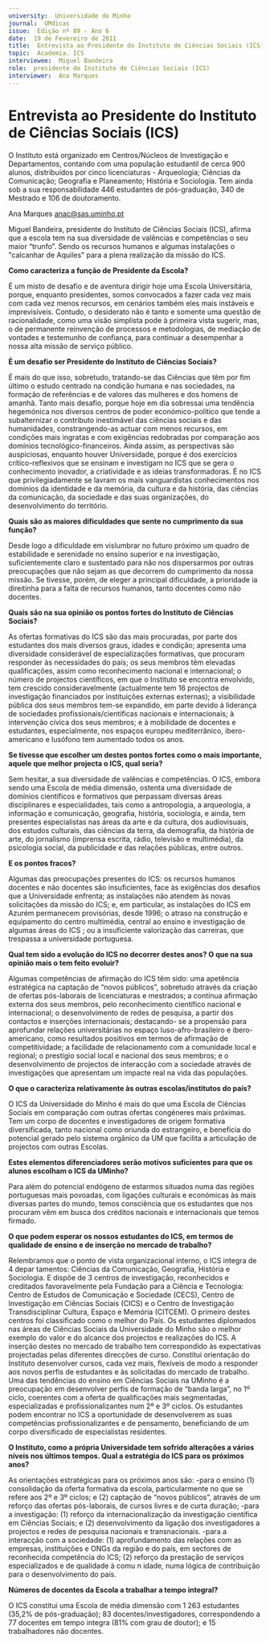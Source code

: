 ```yaml
---
university:  Universidade do Minho
journal:  UMdicas
issue:  Edição nº 89 - Ano 6
date:  19 de Fevereiro de 2011
title:  Entrevista ao Presidente do Instituto de Ciências Sociais (ICS)
topic:  Academia. ICS
interviewee:  Miguel Bandeira
role:  presidente do Instituto de Ciências Sociais (ICS)
interviewer:  Ana Marques
--- 
```


# Entrevista ao Presidente do Instituto de Ciências Sociais (ICS)

O Instituto está organizado em Centros/Núcleos de Investigação e Departamentos, contando com uma população estudantil de cerca 900 alunos, distribuídos por cinco licenciaturas - Arqueologia; Ciências da Comunicação; Geografia e Planeamento; História e Sociologia. Tem ainda sob a sua responsabilidade 446 estudantes de pós-graduação, 340 de Mestrado e 106 de doutoramento.
 
Ana Marques anac@sas.uminho.pt 


Miguel Bandeira, presidente do Instituto de Ciências Sociais (ICS), afirma que a escola tem na sua diversidade de valências e competências o seu maior “trunfo”.
Sendo os recursos humanos e algumas instalações o "calcanhar de Aquiles" para a plena realização da missão do ICS.
 

**Como caracteriza a função de Presidente da Escola?**

É um misto de desafio e de aventura dirigir hoje uma Escola Universitária, porque, enquanto presidentes, somos convocados a fazer cada vez mais com cada vez menos recursos, em cenários também eles mais instáveis e imprevisíveis. Contudo, o desiderato não é tanto e somente uma questão de racionalidade, como uma visão simplista pode à primeira vista sugerir, mas, o de permanente reinvenção de processos e metodologias, de mediação de vontades e testemunho de confiança, para continuar a desempenhar a nossa alta missão de serviço público.
 

**É um desafio ser Presidente do Instituto de Ciências Sociais?**

É mais do que isso, sobretudo, tratando-se das Ciências que têm por fim último o estudo centrado na condição humana e nas sociedades, na formação de referências e de valores das mulheres e dos homens de amanhã. Tanto mais desafio, porque hoje em dia sobressai uma tendência hegemónica nos diversos centros de poder económico-político que tende a subalternizar o contributo inestimável das ciências sociais e das humanidades, constrangendo-as actuar com menos recursos, em condições mais ingratas e com exigências redobradas por comparação aos domínios tecnológico-financeiros.
Ainda assim, as perspectivas são auspiciosas, enquanto houver Universidade, porque é dos exercícios crítico-reflexivos que se ensinam e investigam no ICS que se gera o conhecimento inovador, a criatividade e as ideias transformadoras. É no ICS que privilegiadamente se lavram os mais vanguardistas conhecimentos nos domínios da identidade e da memória, da cultura e da história, das ciências da comunicação, da sociedade e das suas organizações, do desenvolvimento do território.
 

**Quais são as maiores dificuldades que sente no cumprimento da sua função?**

Desde logo a dificuldade em vislumbrar no futuro próximo um quadro de estabilidade e serenidade no ensino superior e na investigação, suficientemente claro e sustentado para não nos dispersarmos por outras preocupações que não sejam as que decorrem do cumprimento da nossa missão. Se tivesse, porém, de eleger a principal dificuldade, a prioridade ia direitinha para a falta de recursos humanos, tanto docentes como não docentes.
 

**Quais são na sua opinião os pontos fortes do Instituto de Ciências Sociais?**

As ofertas formativas do ICS são das mais procuradas, por parte dos estudantes dos mais diversos graus, idades e condição; apresenta uma diversidade considerável de especializações formativas, que procuram responder às necessidades do país; os seus membros têm elevadas qualificações, assim como reconhecimento nacional e internacional; o número de projectos científicos, em que o Instituto se encontra envolvido, tem crescido consideravelmente (actualmente tem 16 projectos de investigação financiados por instituições externas externas); a visibilidade pública dos seus membros tem-se expandido, em parte devido à liderança de sociedades profissionais/científicas nacionais e internacionais; à intervenção cívica dos seus membros; e à mobilidade de docentes e estudantes, especialmente, nos espaços europeu mediterrânico, ibero-americano e lusófono tem aumentado todos os anos.
 

**Se tivesse que escolher um destes pontos fortes como o mais importante, aquele que melhor projecta o ICS, qual seria?**

Sem hesitar, a sua diversidade de valências e competências. O ICS, embora sendo uma Escola de média dimensão, ostenta uma diversidade de domínios científicos e formativos que perpassam diversas áreas disciplinares e especialidades, tais como a antropologia, a arqueologia, a informação e comunicação, geografia, história, sociologia, e ainda, tem presentes especialistas nas áreas da arte e da cultura, dos audiovisuais, dos estudos culturais, das ciências da terra, da demografia, da história de arte, do jornalismo (imprensa escrita, rádio, televisão e multimédia), da psicologia social, da publicidade e das relações públicas, entre outros.
 

**E os pontos fracos?**

Algumas das preocupações presentes do ICS: os recursos humanos docentes e não docentes são insuficientes, face às exigências dos desafios que a Universidade enfrenta; as instalações não atendem às novas solicitações da missão do ICS; e, em particular, as instalações do ICS em Azurém permanecem provisórias, desde 1996; o atraso na construção e equipamento do centro multimédia, central ao ensino e investigação de algumas áreas do ICS ; ou a insuficiente valorização das carreiras, que trespassa a universidade portuguesa.
 

**Qual tem sido a evolução do ICS no decorrer destes anos? O que na sua opinião mais o tem feito evoluir?**

Algumas competências de afirmação do ICS têm sido: uma apetência estratégica na captação de “novos públicos”, sobretudo através da criação de ofertas pós-laborais de licenciaturas e mestrados; a contínua afirmação externa dos seus membros, pelo reconhecimento científico nacional e internacional; o desenvolvimento de redes de pesquisa, a partir dos contactos e inserções internacionais; destacando- se a propensão para aprofundar relações universitárias no espaço luso-afro-brasileiro e ibero-americano, como resultados positivos em termos de afirmação de competitividade; a facilidade de relacionamento com a comunidade local e regional; o prestígio social local e nacional dos seus membros; e o desenvolvimento de projectos de interacção com a sociedade através de investigações que apresentam um impacte real na vida das populações.
 

**O que o caracteriza relativamente às outras escolas/institutos do país?**

O ICS da Universidade do Minho é mais do que uma Escola de Ciências Sociais em comparação com outras ofertas congéneres mais próximas.
Tem um corpo de docentes e investigadores de origem formativa diversificada, tanto nacional como oriunda do estrangeiro, e beneficia do potencial gerado pelo sistema orgânico da UM que facilita a articulação de projectos com outras Escolas.
 

**Estes elementos diferenciadores serão motivos suficientes para que os alunos escolham o ICS da UMinho?**

Para além do potencial endógeno de estarmos situados numa das regiões portuguesas mais povoadas, com ligações culturais e económicas às mais diversas partes do mundo, temos consciência que os estudantes que nos procuram vêm em busca dos créditos nacionais e internacionais que temos firmado.
 

**O que podem esperar os nossos estudantes do ICS, em termos de qualidade de ensino e de inserção no mercado de trabalho?**

Relembramos que o ponto de vista organizacional interno, o ICS integra de 4 depar tamentos: Ciências da Comunicação, Geografia, História e Sociologia.
E dispõe de 3 centros de investigação, reconhecidos e creditados favoravelmente pela Fundação para a Ciência e Tecnologia: Centro de Estudos de Comunicação e Sociedade (CECS), Centro de Investigação em Ciências Sociais (CICS) e o Centro de Investigação Transdisciplinar Cultura, Espaço e Memória (CITCEM). O primeiro destes centros foi classificado como o melhor do País.
Os estudantes diplomados nas áreas de Ciências Sociais da Universidade do Minho são o melhor exemplo do valor e do alcance dos projectos e realizações do ICS.
A inserção destes no mercado de trabalho tem correspondido às expectativas projectadas pelas diferentes direcções de curso.
Constitui orientação do Instituto desenvolver cursos, cada vez mais, flexíveis de modo a responder aos novos perfis de estudantes e às solicitadas do mercado de trabalho.
Uma das tendências do ensino em Ciências Sociais na UMinho é a preocupação em desenvolver perfis de formação de “banda larga”, no 1º ciclo, coerentes com a oferta de qualificações mais segmentadas, especializadas e profissionalizantes num 2º e 3º ciclos.
Os estudantes podem encontrar no ICS a oportunidade de desenvolverem as suas competências profissionalizantes e de pensamento, beneficiando de um corpo diversificado de especialistas residentes.
 
 
**O Instituto, como a própria Universidade tem sofrido alterações a vários níveis nos últimos tempos. Qual a estratégia do ICS para os próximos anos?**

As orientações estratégicas para os próximos anos são: -para o ensino (1) consolidação da oferta formativa da escola, particularmente no que se refere aos 2º e 3º ciclos; e (2) captação de “novos públicos”, através de um reforço das ofertas pós-laborais, de cursos livres e de curta duração; -para a investigação: (1) reforço da internacionalização da investigação científica em Ciências Sociais; e (2) desenvolvimento da ligação dos investigadores a projectos e redes de pesquisa nacionais e transnacionais.
-para a interacção com a sociedade: (1) aprofundamento das relações com as empresas, instituições e ONGs da região e do país, em sectores de reconhecida competência do ICS; (2) reforço da prestação de serviços especializados e de qualidade à comu n idade, numa lógica de contribuição para o desenvolvimento do país.
 

**Números de docentes da Escola a trabalhar a tempo integral?**

O ICS constitui uma Escola de média dimensão com 1 263 estudantes (35,2% de pós-graduação); 83 docentes/investigadores, correspondendo a 77 docentes em tempo integra (81% com grau de doutor); e 15 trabalhadores não docentes.

